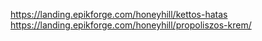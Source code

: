 https://landing.epikforge.com/honeyhill/kettos-hatas <br>
https://landing.epikforge.com/honeyhill/propoliszos-krem/

